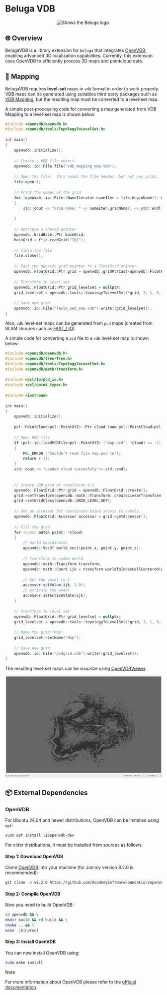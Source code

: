 # Beluga VDB

<div align="center">
<img alt="Shows the Beluga logo." src="images/57fe338a-3e7e-46b3-ad2f-17011d6d306a.png" height="200">
</div>

## 🌐 Overview

BelugaVDB is a library extension for `beluga` that integrates [OpenVDB](https://www.openvdb.org/), enabling advanced 3D localization capabilities. Currently, this extension uses OpenVDB to efficiently process 3D maps and pointcloud data.

## 🔰 Mapping

BelugaVDB requires **level-set** maps in `vdb` format in order to work properly. VDB maps can be generated using suitables third party packages such as [VDB Mapping](https://github.com/fzi-forschungszentrum-informatik/vdb_mapping), but the resulting map must be converted to a level-set map.

A simple post-processing code for converting a map generated from VDB Mapping to a level-set map is shown below:

```cpp
#include <openvdb/openvdb.h>
#include <openvdb/tools/TopologyToLevelSet.h>

int main()
{
    openvdb::initialize();

    // Create a VDB file object.
    openvdb::io::File file("vdb_mapping_map.vdb");

    // Open the file.  This reads the file header, but not any grids.
    file.open();

    // Print the names of the grid
    for (openvdb::io::File::NameIterator nameIter = file.beginName(); nameIter != file.endName(); ++nameIter)
    {
        std::cout << "Grid name: " << nameIter.gridName() << std::endl;

    }

    // Retrieve a shared pointer
    openvdb::GridBase::Ptr baseGrid;
    baseGrid = file.readGrid("[0]");

    // Close the file
    file.close();

    // Cast the generic grid pointer to a FloatGrid pointer.
    openvdb::FloatGrid::Ptr grid = openvdb::gridPtrCast<openvdb::FloatGrid>(baseGrid);

    // Transform to level set
    openvdb::FloatGrid::Ptr grid_levelset = nullptr;
    grid_levelset = openvdb::tools::topologyToLevelSet(*grid, 3, 1, 0, 0);

    // Save new grid
    openvdb::io::File("levle_set_map.vdb").write({grid_levelset});
}
```

Also, `vdb` level-set maps can be generated from `pcd` maps (created from SLAM libraries such as [FAST_LIO](https://github.com/hku-mars/FAST_LIO)).

A simple code for converting a `pcd` file to a `vdb` level-set map is shown below:

```cpp
#include <openvdb/openvdb.h>
#include <openvdb/tree/Tree.h>
#include <openvdb/tools/TopologyToLevelSet.h>
#include <openvdb/math/Transform.h>

#include <pcl/io/pcd_io.h>
#include <pcl/point_types.h>

#include <iostream>

int main()
{
    openvdb::initialize();

    pcl::PointCloud<pcl::PointXYZ>::Ptr cloud (new pcl::PointCloud<pcl::PointXYZ>);

    // Open PCD file
    if (pcl::io::loadPCDFile<pcl::PointXYZ> ("map.pcd", *cloud) == -1) //* load the file
    {
        PCL_ERROR ("Couldn't read file map.pcd \n");
        return (-1);
    }
    std::cout << "Loaded cloud succesfuly"<< std::endl;


    // Create VDB grid of resolution 0.5
    openvdb::FloatGrid::Ptr grid = openvdb::FloatGrid::create();
    grid->setTransform(openvdb::math::Transform::createLinearTransform(0.5));
    grid->setGridClass(openvdb::GRID_LEVEL_SET);

    // Get an accessor for coordinate-based access to voxels.
    openvdb::FloatGrid::Accessor accessor = grid->getAccessor();

    // Fill the grid
    for (const auto& point: *cloud)
    {
        // World coordinates
        openvdb::Vec3f world_vect(point.x, point.y, point.z);

        // Transform to index world
        openvdb::math::Transform transform;
        openvdb::math::Coord ijk = transform.worldToIndexCellCentered(world_vect);

        // Set the voxel to 1
        accessor.setValue(ijk, 1.0);
        // Activate the voxel
        accessor.setActiveState(ijk);
    }

    // Transform to level set
    openvdb::FloatGrid::Ptr grid_levelset = nullptr;
    grid_levelset = openvdb::tools::topologyToLevelSet(*grid, 3, 1, 0, 0);

    // Name the grid "Map".
    grid_levelset->setName("Map");

    // Save new grid
    openvdb::io::File("pcdgrid.vdb").write({grid_levelset});
}
```

The resulting level-set maps can be visualize using [OpenVDBViewer](https://github.com/JimJam42/OpenVDBViewer).

![Level-set map](images/example_level_set_map.png)

## 📦 External Dependencies

### OpenVDB

For Ubuntu 24.04 and newer distributions, OpenVDB can be installed using `apt`:

```bash
sudo apt install libopenvdb-dev
```

For older distributions, it must be installed from sources as follows:

#### Step 1: Download OpenVDB

Clone [OpenVDB](https://github.com/AcademySoftwareFoundation/openvdb) into your machine (for Jammy version 8.2.0 is recommended):

```bash
git clone -b v8.2.0 https://github.com/AcademySoftwareFoundation/openvdb.git
```

#### Step 2: Compile OpenVDB

Now you need to build OpenVDB:

```bash
cd openvdb && \
mkdir build && cd build && \
cmake .. && \
make -j$(nproc)
```

#### Step 3: Install OpenVDB

You can now install OpenVDB using:

```bash
sudo make install
```

> [!NOTE]
> For more information about OpenVDB please refer to the [official documentation](https://www.openvdb.org/documentation/doxygen/).
